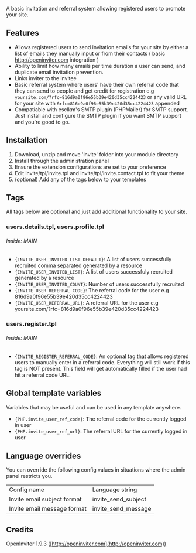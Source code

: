 A basic invitation and referral system allowing registered users to promote your site.

## Features

- Allows registered users to send invitation emails for your site by either a list of emails they manually input or from their contacts ( basic http://openinviter.com integration )
- Ability to limit how many emails per time duration a user can send, and duplicate email invitation prevention.
- Links inviter to the invitee
- Basic referral system where users' have their own referral code that they can send to people and get credit for registration e.g `yoursite.com/?rfc=816d9a0f96e55b39e420d35cc4224423` or any valid URL for your site with `&rfc=816d9a0f96e55b39e420d35cc4224423` appended
- Compatiable with esclkm's SMTP plugin (PHPMailer) for SMTP support. Just install and configure the SMTP plugin if you want SMTP support and you're good to go.

## Installation

1. Download, unzip and move 'invite' folder into your module directory
2. Install through the administration panel
3. Ensure the extension configurations are set to your preference
4. Edit invite/tpl/invite.tpl and invite/tpl/invite.contact.tpl to fit your theme
5. (optional) Add any of the tags below to your templates

## Tags

All tags below are optional and just add additional functionality to your site.

### users.details.tpl, users.profile.tpl

###### Inside: MAIN

- `{INVITE_USER_INVITED_LIST_DEFAULT}`: A list of users successfully recruited comma separated generated by a resource
- `{INVITE_USER_INVITED_LIST}`:  A list of users successfuly recruited generated by a resource
- `{INVITE_USER_INVITED_COUNT}`: Number of users successfully recruited
- `{INVITE_USER_REFERRAL_CODE}`: The referral code for the user e.g 816d9a0f96e55b39e420d35cc4224423
- `{INVITE_USER_REFERRAL_URL}`: A referral URL for the user e.g yoursite.com/?rfc=816d9a0f96e55b39e420d35cc4224423

### users.register.tpl

###### Inside: MAIN

- `{INVITE_REGISTER_REFERRAL_CODE}`: An optional tag that allows registered users to manually enter in a referral code. Everything will still work if this tag is NOT present. This field will get automatically filled if the user had hit a referral code URL.

## Global template variables

Variables that may be useful and can be used in any template anywhere.

- `{PHP.invite_user_ref_code}`: The referral code for the currently logged in user
- `{PHP.invite_user_ref_url}`: The referral URL for the currently logged in user

## Language overrides

You can override the following config values in situations where the admin panel restricts you.

<table>
	<tr>
		<td>Config name</td>
		<td>Language string</td>
	</tr>
	<tr>
		<td>Invite email subject format</td>
		<td>invite_send_subject</td>
	</tr>
	<tr>
		<td>Invite email message format</td>
		<td>invite_send_message</td>
	</tr>
</table>

## Credits

OpenInviter 1.9.3 ([http://openinviter.com](http://openinviter.com))